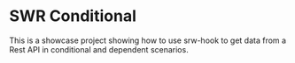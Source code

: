 # SWR Conditional

This is a showcase project showing how to use srw-hook to get data from a Rest API in conditional and dependent scenarios.
